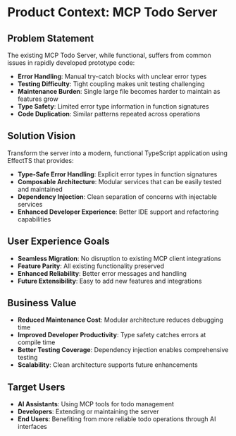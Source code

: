 # Product Context: MCP Todo Server

## Problem Statement
The existing MCP Todo Server, while functional, suffers from common issues in rapidly developed prototype code:
- **Error Handling**: Manual try-catch blocks with unclear error types
- **Testing Difficulty**: Tight coupling makes unit testing challenging
- **Maintenance Burden**: Single large file becomes harder to maintain as features grow
- **Type Safety**: Limited error type information in function signatures
- **Code Duplication**: Similar patterns repeated across operations

## Solution Vision
Transform the server into a modern, functional TypeScript application using EffectTS that provides:
- **Type-Safe Error Handling**: Explicit error types in function signatures
- **Composable Architecture**: Modular services that can be easily tested and maintained
- **Dependency Injection**: Clean separation of concerns with injectable services
- **Enhanced Developer Experience**: Better IDE support and refactoring capabilities

## User Experience Goals
- **Seamless Migration**: No disruption to existing MCP client integrations
- **Feature Parity**: All existing functionality preserved
- **Enhanced Reliability**: Better error messages and handling
- **Future Extensibility**: Easy to add new features and integrations

## Business Value
- **Reduced Maintenance Cost**: Modular architecture reduces debugging time
- **Improved Developer Productivity**: Type safety catches errors at compile time
- **Better Testing Coverage**: Dependency injection enables comprehensive testing
- **Scalability**: Clean architecture supports future enhancements

## Target Users
- **AI Assistants**: Using MCP tools for todo management
- **Developers**: Extending or maintaining the server
- **End Users**: Benefiting from more reliable todo operations through AI interfaces 